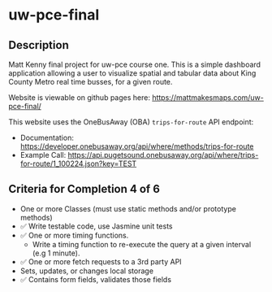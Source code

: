 # uw-pce-final

## Description

Matt Kenny final project for uw-pce course one. This is a simple dashboard
application allowing a user to visualize spatial and tabular data about
King County Metro real time busses, for a given route.

Website is viewable on github pages here: https://mattmakesmaps.com/uw-pce-final/

This website uses the OneBusAway (OBA) `trips-for-route` API endpoint:
- Documentation: https://developer.onebusaway.org/api/where/methods/trips-for-route
- Example Call: https://api.pugetsound.onebusaway.org/api/where/trips-for-route/1_100224.json?key=TEST

## Criteria for Completion 4 of 6
- One or more Classes (must use static methods and/or prototype methods)
- :white_check_mark: Write testable code, use Jasmine unit tests
- :white_check_mark: One or more timing functions.
  - Write a timing function to re-execute the query
    at a given interval (e.g 1 minute).
- :white_check_mark: One or more fetch requests to a 3rd party API
- Sets, updates, or changes local storage
- :white_check_mark: Contains form fields, validates those fields